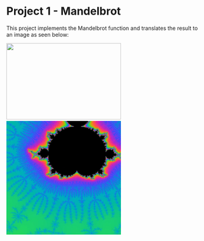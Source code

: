 # Project 1 - Mandelbrot 

This project implements the Mandelbrot function and translates the result to an image as seen below:

<img src="/readMeAssets/mandelsim.gif" width="300" height="200">
<img src="/readMeAssets/Capture.PNG" width="300" height="300">


